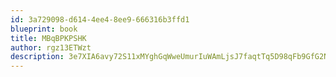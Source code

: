 ```yaml
---
id: 3a729098-d614-4ee4-8ee9-666316b3ffd1
blueprint: book
title: MBqBPKPSHK
author: rgz13ETWzt
description: 3e7XIA6avy72S11xMYghGqWweUmurIuWAmLjsJ7faqtTq5D98qFb9GfG2Nx2MayhaQ8slwuAI20b9ewmo5t0yWLFcJUl8Ea8EsYI
---
```

